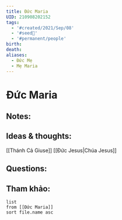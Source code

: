 ```yaml
---
title: Đức Maria
UID: 210908202152
tags:
  - '#created/2021/Sep/08'
  - '#seed🥜'
  - '#permanent/people'
birth: 
death: 
aliases:
  - Đức Mẹ
  - Mẹ Maria
---
```

# Đức Maria

## Notes:


## Ideas & thoughts:
[[Thánh Cả Giuse]]
[[Đức Jesus|Chúa Jesus]]

## Questions:


## Tham khảo:
```dataview
list
from [[Đức Maria]]
sort file.name asc
```